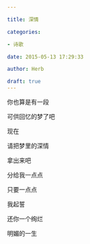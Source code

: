 ```yaml
---

title: 深情

categories:

- 诗歌

date: 2015-05-13 17:29:33

author: Herb

draft: true
---
```


你也算是有一段

可供回忆的梦了吧

现在

请把梦里的深情

拿出来吧

分给我一点点

只要一点点

我起誓

还你一个绚烂

明媚的一生